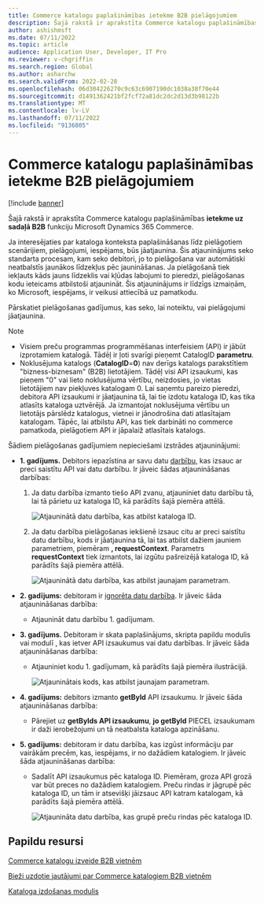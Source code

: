 ```yaml
---
title: Commerce katalogu paplašināmības ietekme B2B pielāgojumiem
description: Šajā rakstā ir aprakstīta Commerce katalogu paplašināmības ietekme uz sadaļā B2B funkciju Microsoft Dynamics 365 Commerce.
author: ashishmsft
ms.date: 07/11/2022
ms.topic: article
audience: Application User, Developer, IT Pro
ms.reviewer: v-chgriffin
ms.search.region: Global
ms.author: asharchw
ms.search.validFrom: 2022-02-28
ms.openlocfilehash: 06d304226270c9c63c6907190dc1038a38f70e44
ms.sourcegitcommit: d1491362421bf2fcf72a81dc2dc2d13d3b98122b
ms.translationtype: MT
ms.contentlocale: lv-LV
ms.lasthandoff: 07/11/2022
ms.locfileid: "9136805"
---
```

# <a name="extensibility-impact-of-commerce-catalogs-for-b2b-customizations"></a>Commerce katalogu paplašināmības ietekme B2B pielāgojumiem

[!include [banner](includes/banner.md)]

Šajā rakstā ir aprakstīta Commerce katalogu paplašināmības **ietekme uz sadaļā B2B** funkciju Microsoft Dynamics 365 Commerce.

Ja interesējaties par kataloga konteksta paplašināšanas līdz pielāgotiem scenārijiem, pielāgojumi, iespējams, būs jāatjaunina. Šis atjauninājums seko standarta procesam, kam seko debitori, jo to pielāgošana var automātiski neatbalstīs jaunākos līdzekļus pēc jaunināšanas. Ja pielāgošanā tiek iekļauts kāds jauns līdzeklis vai kļūdas labojumi to pieredzi, pielāgošanas kodu ieteicams atbilstoši atjaunināt. Šis atjauninājums ir līdzīgs izmaiņām, ko Microsoft, iespējams, ir veikusi attiecībā uz pamatkodu.

Pārskatiet pielāgošanas gadījumus, kas seko, lai noteiktu, vai pielāgojumi jāatjaunina.

> [!NOTE]
> - Visiem preču programmas programmēšanas interfeisiem (API) ir jābūt izprotamiem katalogā. Tādēļ ir ļoti svarīgi pieņemt CatalogID **parametru**.
> - Noklusējuma katalogs (**CatalogID**=**0**) nav derīgs katalogs parakstītiem "bizness-biznesam" (B2B) lietotājiem. Tādēļ visi API izsaukumi, kas pieņem "0" vai lieto noklusējuma vērtību, neizdosies, jo vietas lietotājiem nav piekļuves katalogam 0. Lai saņemtu pareizo pieredzi, debitora API izsaukumi ir jāatjaunina tā, lai tie izdotu kataloga ID, kas tika atlasīts kataloga uztvērējā. Ja izmantojat noklusējuma vērtību un lietotājs pārslēdz katalogus, vietnei ir jānodrošina dati atlasītajam katalogam. Tāpēc, lai atbilstu API, kas tiek darbināti no commerce pamatkoda, pielāgotiem API ir jāpalaiž atlasītais katalogs.

Šādiem pielāgošanas gadījumiem nepieciešami izstrādes atjauninājumi:

- **1. gadījums.** Debitors iepazīstina ar savu datu [darbību,](e-commerce-extensibility/data-actions.md) kas izsauc ar preci saistītu API vai datu darbību. Ir jāveic šādas atjaunināšanas darbības:

    1. Ja datu darbība izmanto tiešo API zvanu, atjauniniet datu darbību tā, lai tā pārietu uz kataloga ID, kā parādīts šajā piemēra attēlā.

        ![Atjauninātā datu darbība, kas atbilst kataloga ID.](./media/customization1_a.png)

    1. Ja datu darbība pielāgošanas iekšienē izsauc citu ar preci saistītu datu darbību, kods ir jāatjaunina tā, lai tas atbilst dažiem jauniem parametriem, piemēram **, requestContext**. Parametrs **requestContext** tiek izmantots, lai izgūtu pašreizējā kataloga ID, kā parādīts šajā piemēra attēlā.

        ![Atjauninātā datu darbība, kas atbilst jaunajam parametram.](./media/customization1_b.png)

- **2. gadījums:** debitoram ir [ignorēta datu darbība](e-commerce-extensibility/data-action-overrides.md). Ir jāveic šāda atjaunināšanas darbība:

    - Atjaunināt datu darbību 1. gadījumam.

- **3. gadījums.** Debitoram ir skata paplašinājums, skripta papildu modulis vai modulī [,](e-commerce-extensibility/modules-overview.md#clone-a-module-library-module) kas ietver API izsaukumus vai datu darbības. Ir jāveic šāda atjaunināšanas darbība:

    - Atjauniniet kodu 1. gadījumam, kā parādīts šajā piemēra ilustrācijā.

       ![Atjauninātais kods, kas atbilst jaunajam parametram.](./media/customization3.png)

- **4. gadījums:** debitors izmanto **getById** API izsaukumu. Ir jāveic šāda atjaunināšanas darbība:

    - Pārejiet uz **getByIds API izsaukumu**, **jo getById** PIECEL izsaukumam ir daži ierobežojumi un tā neatbalsta kataloga apzināšanu.

- **5. gadījums:** debitoram ir datu darbība, kas izgūst informāciju par vairākām precēm, kas, iespējams, ir no dažādiem katalogiem. Ir jāveic šāda atjaunināšanas darbība:

    - Sadalīt API izsaukumus pēc kataloga ID. Piemēram, groza API grozā var būt preces no dažādiem katalogiem. Preču rindas ir jāgrupē pēc kataloga ID, un tām ir atsevišķi jāizsauc API katram katalogam, kā parādīts šajā piemēra attēlā.

        ![Atjaunināta datu darbība, kas grupē preču rindas pēc kataloga ID.](./media/customization5.png)

## <a name="additional-resources"></a>Papildu resursi

[Commerce katalogu izveide B2B vietnēm](catalogs-b2b-sites.md)

[Bieži uzdotie jautājumi par Commerce katalogiem B2B vietnēm](catalogs-b2b-sites-FAQ.md)

[Kataloga izdošanas modulis](catalog-picker.md)
